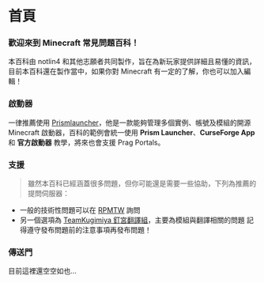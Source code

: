 # 首頁
### 歡迎來到 Minecraft 常見問題百科！
本百科由 notlin4 和其他志願者共同製作，旨在為新玩家提供詳細且易懂的資訊，目前本百科還在製作當中，如果你對 Minecraft 有一定的了解，你也可以加入編輯！

### 啟動器
一律推薦使用 [Prismlauncher](https://prismlauncher.org)，他是一款能夠管理多個實例、帳號及模組的開源 Minecraft 啟動器，百科的範例會統一使用 **Prism Launcher**、**CurseForge App** 和 **官方啟動器** 教學，將來也會支援 Prag Portals。

### 支援
> 雖然本百科已經涵蓋很多問題，但你可能還是需要一些協助，下列為推薦的提問伺服器：
* 一般的技術性問題可以在 [RPMTW](https://discord.gg/rpmtw-er-zhou-nian-815819580840607807) 詢問
* 另一個選項為 [TeamKugimiya 釘宮翻譯組](https://discord.gg/7BbPMtygHU)，主要為模組與翻譯相關的問題 
記得遵守發布問題前的注意事項再發布問題！

### 傳送門
目前這裡還空空如也...
